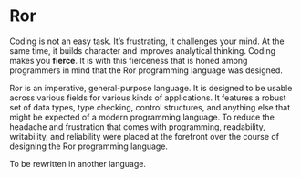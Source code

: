 # Ror
Coding is not an easy task. It’s frustrating, it challenges your mind. At the same time, it builds character and improves analytical thinking. Coding makes you **fierce**. It is with this fierceness that is honed among programmers in mind that the Ror programming language was designed.

Ror is an imperative, general-purpose language. It is designed to be usable across various fields for various kinds of applications. It features a robust set of data types, type checking, control structures, and anything else that might be expected of a modern programming language. To reduce the headache and frustration that comes with programming, readability, writability, and reliability were placed at the forefront over the course of designing the Ror programming language.

To be rewritten in another language.
